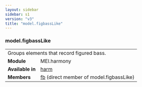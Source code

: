 ```yaml
---
layout: sidebar
sidebar: s1
version: "v3"
title: "model.figbassLike"
---
```

<div class="classSpec model">
   <h3 id="model.figbassLike">model.figbassLike</h3>
   <table class="wovenodd">
      <tr>
         <td colspan="2" class="wovenodd-col2">Groups elements that record figured bass.</td>
      </tr>
      <tr>
         <td class="wovenodd-col1"><strong>Module</strong></td>
         <td class="wovenodd-col2">MEI.harmony</td>
      </tr>
      <tr>
         <td class="wovenodd-col1"><strong>Available in</strong></td>
         <td class="wovenodd-col2">
            <div class="parent">
               <div><a class="link_odd_elementSpec" href="{{ site.baseurl }}/{{ page.version }}/elements/harm.html">harm</a></div>
            </div>
         </td>
      </tr>
      <tr>
         <td class="wovenodd-col1"><strong>Members</strong></td>
         <td class="wovenodd-col2">
            <div class="parent">
               <div><a class="link_odd_elementSpec" href="{{ site.baseurl }}/{{ page.version }}/elements/fb.html">fb</a> (direct member of model.figbassLike)
               </div>
            </div>
         </td>
      </tr>
   </table>
</div>